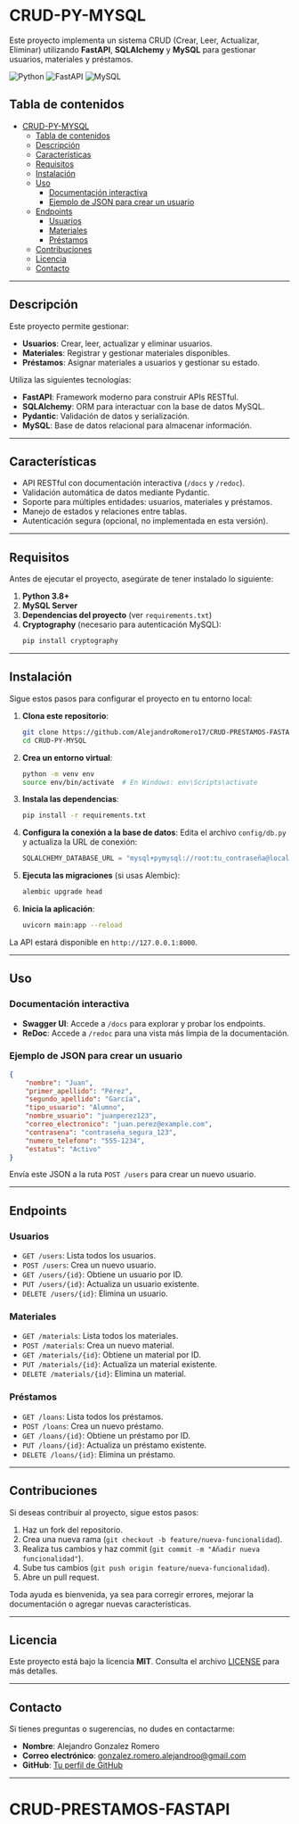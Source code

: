 # CRUD-PY-MYSQL

Este proyecto implementa un sistema CRUD (Crear, Leer, Actualizar, Eliminar) utilizando **FastAPI**, **SQLAlchemy** y **MySQL** para gestionar usuarios, materiales y préstamos.

![Python](https://img.shields.io/badge/python-3670A0?style=for-the-badge&logo=python&logoColor=ffdd54)
![FastAPI](https://img.shields.io/badge/FastAPI-005571?style=for-the-badge&logo=fastapi)
![MySQL](https://img.shields.io/badge/mysql-4479A1.svg?style=for-the-badge&logo=mysql&logoColor=white)

## Tabla de contenidos

- [CRUD-PY-MYSQL](#crud-py-mysql)
  - [Tabla de contenidos](#tabla-de-contenidos)
  - [Descripción](#descripción)
  - [Características](#características)
  - [Requisitos](#requisitos)
  - [Instalación](#instalación)
  - [Uso](#uso)
    - [Documentación interactiva](#documentación-interactiva)
    - [Ejemplo de JSON para crear un usuario](#ejemplo-de-json-para-crear-un-usuario)
  - [Endpoints](#endpoints)
    - [Usuarios](#usuarios)
    - [Materiales](#materiales)
    - [Préstamos](#préstamos)
  - [Contribuciones](#contribuciones)
  - [Licencia](#licencia)
  - [Contacto](#contacto)

---

## Descripción

Este proyecto permite gestionar:
- **Usuarios**: Crear, leer, actualizar y eliminar usuarios.
- **Materiales**: Registrar y gestionar materiales disponibles.
- **Préstamos**: Asignar materiales a usuarios y gestionar su estado.

Utiliza las siguientes tecnologías:
- **FastAPI**: Framework moderno para construir APIs RESTful.
- **SQLAlchemy**: ORM para interactuar con la base de datos MySQL.
- **Pydantic**: Validación de datos y serialización.
- **MySQL**: Base de datos relacional para almacenar información.

---

## Características

- API RESTful con documentación interactiva (`/docs` y `/redoc`).
- Validación automática de datos mediante Pydantic.
- Soporte para múltiples entidades: usuarios, materiales y préstamos.
- Manejo de estados y relaciones entre tablas.
- Autenticación segura (opcional, no implementada en esta versión).

---

## Requisitos

Antes de ejecutar el proyecto, asegúrate de tener instalado lo siguiente:

1. **Python 3.8+**
2. **MySQL Server**
3. **Dependencias del proyecto** (ver `requirements.txt`)
4. **Cryptography** (necesario para autenticación MySQL):
   ```bash
   pip install cryptography
   ```

---

## Instalación

Sigue estos pasos para configurar el proyecto en tu entorno local:

1. **Clona este repositorio**:
   ```bash
   git clone https://github.com/AlejandroRomero17/CRUD-PRESTAMOS-FASTAPI
   cd CRUD-PY-MYSQL
   ```

2. **Crea un entorno virtual**:
   ```bash
   python -m venv env
   source env/bin/activate  # En Windows: env\Scripts\activate
   ```

3. **Instala las dependencias**:
   ```bash
   pip install -r requirements.txt
   ```

4. **Configura la conexión a la base de datos**:
   Edita el archivo `config/db.py` y actualiza la URL de conexión:
   ```python
   SQLALCHEMY_DATABASE_URL = "mysql+pymysql://root:tu_contraseña@localhost:3306/base_prueba"
   ```

5. **Ejecuta las migraciones** (si usas Alembic):
   ```bash
   alembic upgrade head
   ```

6. **Inicia la aplicación**:
   ```bash
   uvicorn main:app --reload
   ```

La API estará disponible en `http://127.0.0.1:8000`.

---

## Uso

### Documentación interactiva

- **Swagger UI**: Accede a `/docs` para explorar y probar los endpoints.
- **ReDoc**: Accede a `/redoc` para una vista más limpia de la documentación.

### Ejemplo de JSON para crear un usuario

```json
{
    "nombre": "Juan",
    "primer_apellido": "Pérez",
    "segundo_apellido": "García",
    "tipo_usuario": "Alumno",
    "nombre_usuario": "juanperez123",
    "correo_electronico": "juan.perez@example.com",
    "contrasena": "contraseña_segura_123",
    "numero_telefono": "555-1234",
    "estatus": "Activo"
}
```

Envía este JSON a la ruta `POST /users` para crear un nuevo usuario.

---

## Endpoints

### Usuarios
- `GET /users`: Lista todos los usuarios.
- `POST /users`: Crea un nuevo usuario.
- `GET /users/{id}`: Obtiene un usuario por ID.
- `PUT /users/{id}`: Actualiza un usuario existente.
- `DELETE /users/{id}`: Elimina un usuario.

### Materiales
- `GET /materials`: Lista todos los materiales.
- `POST /materials`: Crea un nuevo material.
- `GET /materials/{id}`: Obtiene un material por ID.
- `PUT /materials/{id}`: Actualiza un material existente.
- `DELETE /materials/{id}`: Elimina un material.

### Préstamos
- `GET /loans`: Lista todos los préstamos.
- `POST /loans`: Crea un nuevo préstamo.
- `GET /loans/{id}`: Obtiene un préstamo por ID.
- `PUT /loans/{id}`: Actualiza un préstamo existente.
- `DELETE /loans/{id}`: Elimina un préstamo.

---

## Contribuciones

Si deseas contribuir al proyecto, sigue estos pasos:

1. Haz un fork del repositorio.
2. Crea una nueva rama (`git checkout -b feature/nueva-funcionalidad`).
3. Realiza tus cambios y haz commit (`git commit -m "Añadir nueva funcionalidad"`).
4. Sube tus cambios (`git push origin feature/nueva-funcionalidad`).
5. Abre un pull request.

Toda ayuda es bienvenida, ya sea para corregir errores, mejorar la documentación o agregar nuevas características.

---

## Licencia

Este proyecto está bajo la licencia **MIT**. Consulta el archivo [LICENSE](LICENSE) para más detalles.

---

## Contacto

Si tienes preguntas o sugerencias, no dudes en contactarme:

- **Nombre**: Alejandro Gonzalez Romero
- **Correo electrónico**: gonzalez.romero.alejandroo@gmail.com
- **GitHub**: [Tu perfil de GitHub](https://github.com/AlejandroRomero17)

---
# CRUD-PRESTAMOS-FASTAPI
